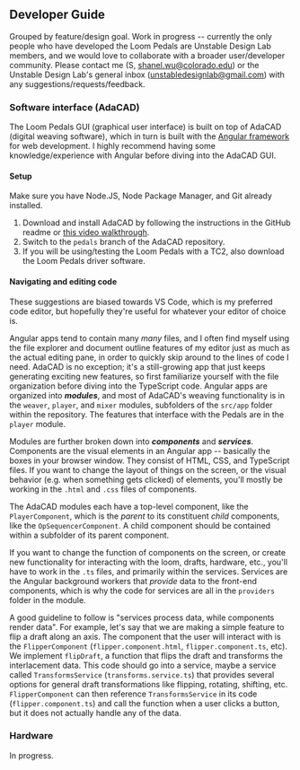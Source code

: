 ## Developer Guide

Grouped by feature/design goal. Work in progress -- currently the only people who have developed the Loom Pedals are Unstable Design Lab members, and we would love to collaborate with a broader user/developer community. Please contact me (S, shanel.wu@colorado.edu) or the Unstable Design Lab's general inbox (unstabledesignlab@gmail.com) with any suggestions/requests/feedback.

### Software interface (AdaCAD)

The Loom Pedals GUI (graphical user interface) is built on top of AdaCAD (digital weaving software), which in turn is built with the [Angular framework](https://angular.io/) for web development. I highly recommend having some knowledge/experience with Angular before diving into the AdaCAD GUI.

#### Setup

Make sure you have Node.JS, Node Package Manager, and Git already installed.

1. Download and install AdaCAD by following the instructions in the GitHub readme or [this video walkthrough](https://www.youtube.com/watch?v=HrjCqK-KCec).
2. Switch to the `pedals` branch of the AdaCAD repository.
3. If you will be using/testing the Loom Pedals with a TC2, also download the Loom Pedals driver software.

#### Navigating and editing code

These suggestions are biased towards VS Code, which is my preferred code editor, but hopefully they're useful for whatever your editor of choice is. 

Angular apps tend to contain many *many* files, and I often find myself using the file explorer and document outline features of my editor just as much as the actual editing pane, in order to quickly skip around to the lines of code I need. AdaCAD is no exception; it's a still-growing app that just keeps generating exciting new features, so first familiarize yourself with the file organization before diving into the TypeScript code. Angular apps are organized into ***modules***, and most of AdaCAD's weaving functionality is in the `weaver`, `player`, and `mixer` modules, subfolders of the `src/app` folder within the repository. The features that interface with the Pedals are in the `player` module.

Modules are further broken down into ***components*** and ***services***. Components are the visual elements in an Angular app -- basically the boxes in your browser window. They consist of HTML, CSS, and TypeScript files.
If you want to change the layout of things on the screen, or the visual behavior (e.g. when something gets clicked) of elements, you'll mostly be working in the `.html` and `.css` files of components. 

The AdaCAD modules each have a top-level component, like the `PlayerComponent`, which is the *parent* to its constituent *child* components, like the `OpSequencerComponent`. A child component should be contained within a subfolder of its parent component.

If you want to change the function of components on the screen, or create new functionality for interacting with the loom, drafts, hardware, etc., you'll have to work in the `.ts` files, and primarily within the services. Services are the Angular background workers that *provide* data to the front-end components, which is why the code for services are all in the `providers` folder in the module.

A good guideline to follow is "services process data, while components render data". For example, let's say that we are making a simple feature to flip a draft along an axis. The component that the user will interact with is the `FlipperComponent` (`flipper.component.html`, `flipper.component.ts`, etc). We implement `flipDraft`, a function that flips the draft and transforms the interlacement data. This code should go into a service, maybe a service called `TransformsService` (`transforms.service.ts`) that provides several options for general draft transformations like flipping, rotating, shifting, etc. `FlipperComponent` can then reference `TransformsService` in its code (`flipper.component.ts`) and call the function when a user clicks a button, but it does not actually handle any of the data.

### Hardware

In progress.
